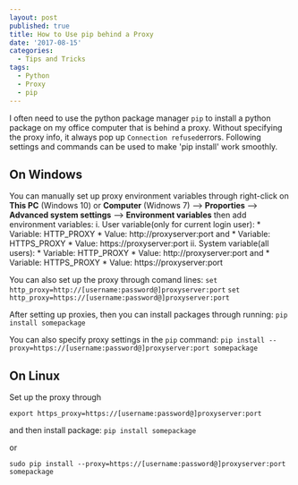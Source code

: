 ```yaml
---
layout: post
published: true
title: How to Use pip behind a Proxy
date: '2017-08-15'
categories:
  - Tips and Tricks
tags:
  - Python
  - Proxy
  - pip
---
```

I often need to use the python package manager `pip` to install a python package on my office computer that is behind a proxy. Without specifying the proxy info, it always pop up `Connection refused`errors. Following settings and commands can be used to make 'pip install' work smoothly.
<!--more-->

## On Windows
You can manually set up proxy environment variables through right-click on **This PC** (Windows 10) or **Computer** (Widnows 7) --> **Proporties** --> **Advanced system settings** --> **Environment variables** then add environment variables:
i. User variable(only for current login user):
    * Variable: HTTP_PROXY
    * Value: http://proxyserver:port
   and 
    * Variable: HTTPS_PROXY
    * Value: https://proxyserver:port
ii. System variable(all users):
    * Variable: HTTP_PROXY
    * Value: http://proxyserver:port
   and 
    * Variable: HTTPS_PROXY
    * Value: https://proxyserver:port

You can also set up the proxy through comand lines:
`set http_proxy=http://[username:password@]proxyserver:port`
`set http_proxy=https://[username:password@]proxyserver:port`

After setting up proxies, then you can install packages through running:
`pip install somepackage`

You can also specify proxy settings in the `pip` command:
`pip install --proxy=https://[username:password@]proxyserver:port somepackage`

## On Linux
Set up the proxy through

`export https_proxy=https://[username:password@]proxyserver:port` 

and then install package:
`pip install somepackage`

or

`sudo pip install --proxy=https://[username:password@]proxyserver:port somepackage`
